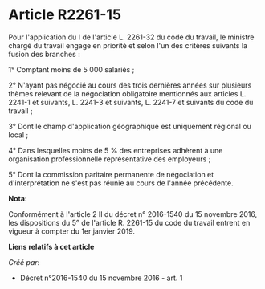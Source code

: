 # Article R2261-15

Pour l'application du I de l'article L. 2261-32 du code du travail, le ministre chargé du travail engage en priorité et selon
l'un des critères suivants la fusion des branches :

1° Comptant moins de 5 000 salariés ;

2° N'ayant pas négocié au cours des trois  dernières années sur plusieurs thèmes relevant de la négociation  obligatoire
mentionnés aux articles L. 2241-1 et suivants, L. 2241-3 et suivants, L. 2241-7 et suivants du code du travail ;

3° Dont le champ d'application géographique est uniquement régional ou local ;

4° Dans lesquelles moins de 5 % des entreprises adhèrent à une organisation professionnelle représentative des employeurs ;

5° Dont la commission paritaire permanente  de négociation et d'interprétation ne s'est pas réunie au cours de  l'année
précédente.

**Nota:**

Conformément à l'article 2 II du décret n° 2016-1540 du 15 novembre 2016, les dispositions du 5° de l'article R. 2261-15 du
code du travail entrent en vigueur à compter du 1er janvier 2019.

**Liens relatifs à cet article**

_Créé par_:

  - Décret n°2016-1540 du 15 novembre 2016 - art. 1
